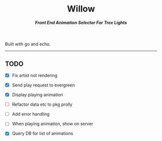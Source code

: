 <div align="center">

# Willow

##### Front End Animation Selector For Tree Lights
</div>

<br>

Built with go and echo.

<hr>

## TODO
- [x] Fix artist not rendering
- [x] Send play request to evergreen
- [x] Display playing animation
- [ ] Refactor data etc to pkg prolly

- [ ] Add error handling
- [ ] When playing animation, show on server

- [x] Query DB for list of animations
